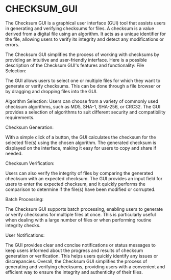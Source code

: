 
# CHECKSUM_GUI
The Checksum GUI is a graphical user interface (GUI) tool that assists users in generating and verifying checksums for files. A checksum is a value derived from a digital file using an algorithm. It acts as a unique identifier for the file, allowing users to verify its integrity and detect any modifications or errors.

The Checksum GUI simplifies the process of working with checksums by providing an intuitive and user-friendly interface. Here is a possible description of the Checksum GUI's features and functionality:
File Selection: 

The GUI allows users to select one or multiple files for which they want to generate or verify checksums. This can be done through a file browser or by dragging and dropping files into the GUI.

Algorithm Selection: 
Users can choose from a variety of commonly used checksum algorithms, such as MD5, SHA-1, SHA-256, or CRC32. The GUI provides a  selection of algorithms to suit different security and compatibility requirements.

Checksum Generation: 

With a simple click of a button, the GUI calculates the checksum for the selected file(s) using the chosen algorithm. The generated checksum is displayed on the interface, making it easy for users to copy and share if needed.

Checksum Verification: 

Users can also verify the integrity of files by comparing the generated checksum with an expected checksum. The GUI provides an input field for users to enter the expected checksum, and it quickly performs the comparison to determine if the file(s) have been modified or corrupted.

Batch Processing: 

The Checksum GUI supports batch processing, enabling users to generate or verify checksums for multiple files at once. This is particularly useful when dealing with a large number of files or when performing routine integrity checks.

User Notifications: 

The GUI provides clear and concise notifications or status messages to keep users informed about the progress and results of checksum generation or verification. This helps users quickly identify any issues or discrepancies.
Overall, the Checksum GUI simplifies the process of generating and verifying checksums, providing users with a convenient and efficient way to ensure the integrity and authenticity of their files.
